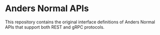 # Anders Normal APIs

This repository contains the original interface definitions of Anders Normal APIs that support both REST and gRPC protocols.
